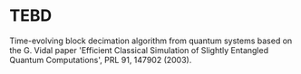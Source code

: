 # TEBD
Time-evolving block decimation algorithm from quantum systems based on the G. Vidal paper 'Efficient Classical Simulation of Slightly Entangled Quantum Computations', PRL 91, 147902 (2003).
